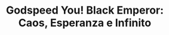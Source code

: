 ---
layout: post
title: "Godspeed You! Black Emperor: Caos, Esperanza e Infinito"
external_url: https://tintaenlascintas.co/post/619395308766609408/
category: "Tinta en las Cintas"
---